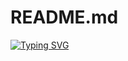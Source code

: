# README.md

[![Typing SVG](https://readme-typing-svg.demolab.com?font=Fira+Code&pause=1000&color=26A7DE&width=435&lines=Aspiring+Software+Engineer;Always+learning+new+things;3%2B+years+of+coding+experience)](https://git.io/typing-svg)
